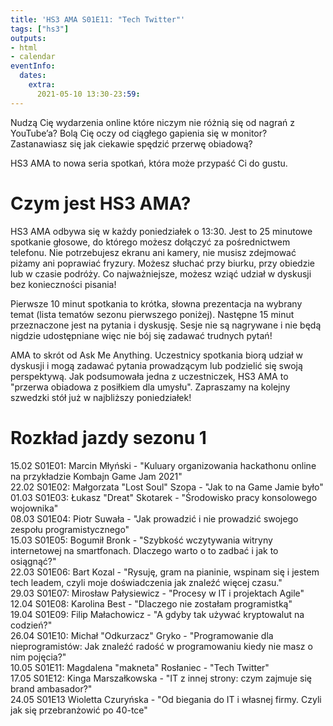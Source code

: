 ```yaml
---
title: 'HS3 AMA S01E11: "Tech Twitter"'
tags: ["hs3"]
outputs:
- html
- calendar
eventInfo:
  dates:
    extra:
      2021-05-10 13:30-23:59:
---
```

Nudzą Cię wydarzenia online które niczym nie różnią się od nagrań z YouTube’a? Bolą Cię oczy od ciągłego gapienia się w monitor? Zastanawiasz się jak ciekawie spędzić przerwę obiadową?

 HS3 AMA to nowa seria spotkań, która może przypaść Ci do gustu.

 # Czym jest HS3 AMA?

 HS3 AMA odbywa się w każdy poniedziałek o 13:30. Jest to 25 minutowe spotkanie głosowe, do którego możesz dołączyć za pośrednictwem telefonu. Nie potrzebujesz ekranu ani kamery, nie musisz zdejmować piżamy ani poprawiać fryzury. Możesz słuchać przy biurku, przy obiedzie lub w czasie podróży. Co najważniejsze, możesz wziąć udział w dyskusji bez konieczności pisania!

 Pierwsze 10 minut spotkania to krótka, słowna prezentacja na wybrany temat (lista tematów sezonu pierwszego poniżej). Następne 15 minut przeznaczone jest na pytania i dyskusję. Sesje nie są nagrywane i nie będą nigdzie udostępniane więc nie bój się zadawać trudnych pytań!

 AMA to skrót od Ask Me Anything. Uczestnicy spotkania biorą udział w dyskusji i mogą zadawać pytania prowadzącym lub podzielić się swoją perspektywą. Jak podsumowała jedna z uczestniczek, HS3 AMA to "przerwa obiadowa z posiłkiem dla umysłu". Zapraszamy na kolejny szwedzki stół już w najbliższy poniedziałek!

 # Rozkład jazdy sezonu 1

 15.02 S01E01: Marcin Młyński - "Kuluary organizowania hackathonu online na przykładzie Kombajn Game Jam 2021"  
22.02 S01E02: Małgorzata "Lost Soul" Szopa - "Jak to na Game Jamie było"  
01.03 S01E03: Łukasz "Dreat" Skotarek - "Środowisko pracy konsolowego wojownika"  
08.03 S01E04: Piotr Suwała - "Jak prowadzić i nie prowadzić swojego zespołu programistycznego"  
15.03 S01E05: Bogumił Bronk - "Szybkość wczytywania witryny internetowej na smartfonach. Dlaczego warto o to zadbać i jak to osiągnąć?"  
22.03 S01E06: Bart Kozal - "Rysuję, gram na pianinie, wspinam się i jestem tech leadem, czyli moje doświadczenia jak znaleźć więcej czasu."  
29.03 S01E07: Mirosław Pałysiewicz - "Procesy w IT i projektach Agile"  
12.04 S01E08: Karolina Best - "Dlaczego nie zostałam programistką"  
19.04 S01E09: Filip Małachowicz - "A gdyby tak używać kryptowalut na codzień?"  
26.04 S01E10: Michał "Odkurzacz" Gryko - "Programowanie dla nieprogramistów: Jak znaleźć radość w programowaniu kiedy nie masz o nim pojęcia?"  
10.05 S01E11: Magdalena "makneta" Rosłaniec - "Tech Twitter"  
17.05 S01E12: Kinga Marszałkowska - "IT z innej strony: czym zajmuje się brand ambasador?"  
24.05 S01E13 Wioletta Czuryńska - "Od biegania do IT i własnej firmy. Czyli jak się przebranżowić po 40-tce"

 
    
